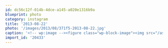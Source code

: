 ```yaml
---
id: dc56c12f-014b-4dce-a145-a020e1316b9a
blueprint: photo
category: instagram
title: '2013-08-22'
photo: '/images/2013/08/371f5-2013-08-22.jpg'
caption: '<!-- wp:image --><figure class="wp-block-image"><img src="/assets/images/2013/08/371f5-2013-08-22.jpg" /></figure><!-- /wp:image --><!-- wp:paragraph --><p>Tuckered</p><!-- /wp:paragraph -->'
import_id: '20433'
---
```

